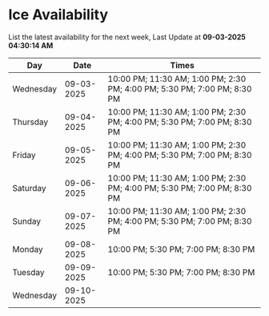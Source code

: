# Ice Availability

List the latest availability for the next week, Last Update at **09-03-2025 04:30:14 AM**

| Day         | Date        | Times       |
| ----------- | ----------- | ----------- |
|Wednesday|09-03-2025|10:00 PM; 11:30 AM; 1:00 PM; 2:30 PM; 4:00 PM; 5:30 PM; 7:00 PM; 8:30 PM|
|Thursday|09-04-2025|10:00 PM; 11:30 AM; 1:00 PM; 2:30 PM; 4:00 PM; 5:30 PM; 7:00 PM; 8:30 PM|
|Friday|09-05-2025|10:00 PM; 11:30 AM; 1:00 PM; 2:30 PM; 4:00 PM; 5:30 PM; 7:00 PM; 8:30 PM|
|Saturday|09-06-2025|10:00 PM; 11:30 AM; 1:00 PM; 2:30 PM; 4:00 PM; 5:30 PM; 7:00 PM; 8:30 PM|
|Sunday|09-07-2025|10:00 PM; 11:30 AM; 1:00 PM; 2:30 PM; 4:00 PM; 5:30 PM; 7:00 PM; 8:30 PM|
|Monday|09-08-2025|10:00 PM; 5:30 PM; 7:00 PM; 8:30 PM|
|Tuesday|09-09-2025|10:00 PM; 5:30 PM; 7:00 PM; 8:30 PM|
|Wednesday|09-10-2025||
